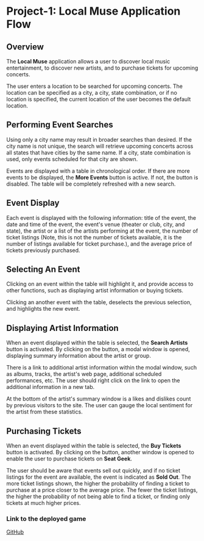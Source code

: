 # Project-1: Local Muse Application Flow

## Overview

The **Local Muse** application allows a user to discover local music 
entertainment, to discover new artists, and to purchase tickets for upcoming 
concerts.  

The user enters a location to be searched for upcoming concerts. The location
can be specified as a city, a city, state combination, or if no location is
specified, the current location of the user becomes the default location. 

## Performing Event Searches

Using only a city name may result in broader searches than desired. If the city
name is not unique, the search will retrieve upcoming concerts across all 
states that have cities by the same name. If a city, state combination is used, 
only events scheduled for that city are shown.

Events are displayed with a table in chronological order. If there are more
events to be displayed, the **More Events** button is active. If not, the 
button is disabled. The table will be completely refreshed with a new search.

## Event Display

Each event is displayed with the following information: title of the event,
the date and time of the event, the event's venue (theater or club, city, and
state), the artist or a list of the artists performing at the event, the number
of ticket listings (Note, this is not the number of tickets available, it is
the number of listings available for ticket purchase.), and the average price
of tickets previously purchased.

## Selecting An Event

Clicking on an event within the table will highlight it, and provide access to
other functions, such as displaying artist information or buying tickets. 

Clicking an another event with the table, deselects the previous selection, and
highlights the new event.

## Displaying Artist Information

When an event displayed within the table is selected, the **Search Artists** 
button is activated. By clicking on the button, a modal window is opened,
displaying summary information about the artist or group. 

There is a link to additional artist information within the modal window, such
as albums, tracks, the artist's web page, additional scheduled performances, 
etc. The user should right click on the link to open the additional information
in a new tab.

At the bottom of the artist's summary window is a likes and dislikes count by
previous visitors to the site. The user can gauge the local sentiment for the
artist from these statistics.

## Purchasing Tickets

When an event displayed within the table is selected, the **Buy Tickets** 
button is activated. By clicking on the button, another window is opened to
enable the user to purchase tickets on **Seat Geek**.

The user should be aware that events sell out quickly, and if no ticket 
listings for the event are available, the event is indicated as **Sold Out**.
The more ticket listings shown, the higher the probability of finding a
ticket to purchase at a price closer to the average price. The fewer the
ticket listings, the higher the probability of not being able to find a ticket,
or finding only tickets at much higher prices.

### Link to the deployed game

[GitHub](https://rossnr3.github.io/Project-1/ "Local Muse")

